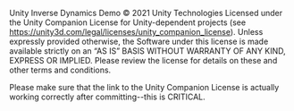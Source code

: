 Unity Inverse Dynamics Demo © 2021 Unity Technologies
Licensed under the Unity Companion License for Unity-dependent projects (see https://unity3d.com/legal/licenses/unity_companion_license).
Unless expressly provided otherwise, the Software under this license is made available strictly on an “AS IS” BASIS WITHOUT WARRANTY OF ANY KIND, EXPRESS OR IMPLIED. Please review the license for details on these and other terms and conditions.

Please make sure that the link to the Unity Companion License is actually working correctly after committing--this is CRITICAL.
